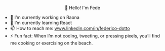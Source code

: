 <p align="center"> 👋 Hello! I'm Fede </p>

- 🔭 I’m currently working on Raona
- 🌱 I’m currently learning React 
- 📫 How to reach me: www.linkedin.com/in/federico-dotto
- ⚡ Fun fact: When I’m not coding, tweeting, or pressing pixels, you’ll find me cooking or exercising on the beach.

